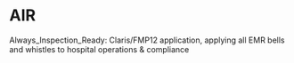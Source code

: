 # AIR
Always_Inspection_Ready: Claris/FMP12 application, applying all EMR bells and whistles to hospital operations &amp; compliance
